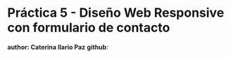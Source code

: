 # Práctica 5 - Diseño Web Responsive con formulario de contacto

**author: Caterina Ilario Paz**
**github**: 